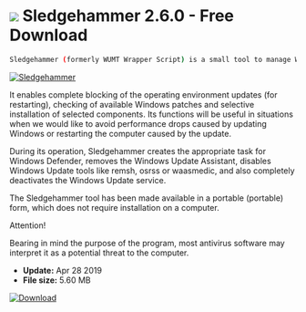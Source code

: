 # ![](https://cdn.softexe.net/static/icon/win.gif) Sledgehammer 2.6.0 - Free Download

```sh
Sledgehammer (formerly WUMT Wrapper Script) is a small tool to manage Windows 10 system updates.
```
[![Sledgehammer](https:https://tse4.mm.bing.net/th?id=OIP.RBaAUpQuQYwnlfuMvuFb0gEsDM&pid=Api)](https://softexe.net/win/system/system-tools/sledgehammer:hpgf.html)

It enables complete blocking of the operating environment updates (for restarting), checking of available Windows patches and selective installation of selected components. Its functions will be useful in situations when we would like to avoid performance drops caused by updating Windows or restarting the computer caused by the update.
 
 During its operation, Sledgehammer creates the appropriate task for Windows Defender, removes the Windows Update Assistant, disables Windows Update tools like remsh, osrss or waasmedic, and also completely deactivates the Windows Update service. 
 
 The Sledgehammer tool has been made available in a portable (portable) form, which does not require installation on a computer.
 
 Attention!
 
 Bearing in mind the purpose of the program, most antivirus software may interpret it as a potential threat to the computer.


- **Update:** Apr 28 2019
- **File size:** 5.60 MB

[![Download](https://cdn.softexe.net/static/img/download.png)](https://softexe.net/win/system/system-tools/sledgehammer:hpgf.html)

